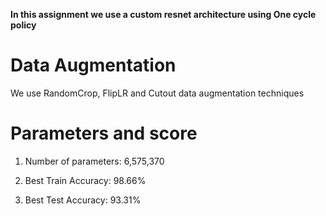 **In this assignment we use a custom resnet architecture using One cycle policy** 
# Data Augmentation
We use RandomCrop, FlipLR and Cutout data augmentation techniques

# Parameters and score
1. Number of parameters: 6,575,370

2. Best Train Accuracy: 98.66%

3. Best Test Accuracy: 93.31%


